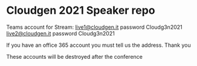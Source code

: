 # Cloudgen 2021 Speaker repo

Teams account for Stream:
live1@cloudgen.it password Cloudg3n2021
live2@cloudgen.it password Cloudg3n2021

If you have an office 365 account you must tell us the address.
Thank you

These accounts will be destroyed after the conference
